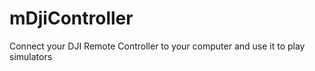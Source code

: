 mDjiController
==============

Connect your DJI Remote Controller to your computer and use it to play simulators

